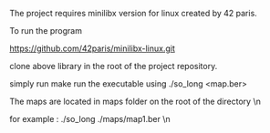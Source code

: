 The project requires minilibx version for linux created by 42 paris.


To run the program



https://github.com/42paris/minilibx-linux.git


 
clone above library in the root of the project repository.


simply run make 
run the executable using ./so_long <map.ber>

The maps are located in maps folder on the root of the directory \n


for example : ./so_long ./maps/map1.ber \n
